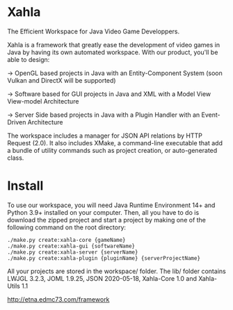 # Xahla
The Efficient Workspace for Java Video Game Developpers.

Xahla is a framework that greatly ease the development of video games in Java by having its own automated workspace.
With our product, you'll be able to design:

→ OpenGL based projects in Java with an Entity-Component System (soon Vulkan and DirectX will be supported)

→ Software based for GUI projects in Java and XML with a Model View View-model Architecture

→ Server Side based projects in Java with a Plugin Handler with an Event-Driven Architecture

The workspace includes a manager for JSON API relations by HTTP Request (2.0).
It also includes XMake, a command-line executable that add a bundle of utility commands such as project creation, or auto-generated class.

# Install
To use our workspace, you will need Java Runtime Environment 14+ and Python 3.9+ installed on your computer.
Then, all you have to do is download the zipped project and start a project by making one of the following command on the root directory:

```
./make.py create:xahla-core {gameName}
./make.py create:xahla-gui {softwareName}
./make.py create:xahla-server {serverName}
./make.py create:xahla-plugin {pluginName} {serverProjectName}
```

All your projects are stored in the workspace/ folder.
The lib/ folder contains LWJGL 3.2.3, JOML 1.9.25, JSON 2020-05-18, Xahla-Core 1.0 and Xahla-Utils 1.1

http://etna.edmc73.com/framework
